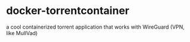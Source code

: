 # docker-torrentcontainer
a cool containerized torrent application that works with WireGuard (VPN, like MullVad)

